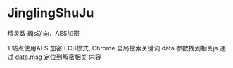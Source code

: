 # JinglingShuJu
精灵数据js逆向，AES加密


1.站点使用AES 加密 ECB模式, Chrome 全局搜索关键词 data 参数找到相关js  通过 data.msg 定位到解密相关 内容 
